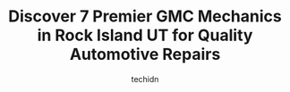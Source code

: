 ---
layout: ampstory
image: https://images.unsplash.com/photo-1637160969382-6562ca0d1435?ixlib=rb-4.0.3&ixid=MnwxMjA3fDB8MHxwaG90by1wYWdlfHx8fGVufDB8fHx8&auto=format&fit=crop&w=640&h=853&q=80
author: techidn
featured: false
description: Discover the 7 best GMC Mechanic in Rock Island UT, USA and ensure your vehicle receives the highest quality of care. These trusted professionals are known for their skill, knowledge, and de
title: Discover 7 Premier GMC Mechanics in Rock Island UT for Quality Automotive Repairs
cover:
   title: Discover 7 Premier GMC Mechanics in Rock Island UT for Quality Automotive Repairs
   subtitle: Rickpate
   background: https://images.unsplash.com/photo-1637160969382-6562ca0d1435?ixlib=rb-4.0.3&ixid=MnwxMjA3fDB8MHxwaG90by1wYWdlfHx8fGVufDB8fHx8&auto=format&fit=crop&w=640&h=853&q=80

pages: 
 - layout: thirds
   top: <h1>#1 Carl Black Chevrolet Buick GMC</h1>
   bottom: "<p>Stephen Decastro was absolutely amazing! Walked in and he literally found the vehicle I was looking for in seconds! Product knowledgeable exceeded expectations, provided </p>"
   background: https://www.knot35.com/toplist/wp-content/uploads/2023/06/best-gmc-mechanic-1-in-rock-island-ut-1685837469.jpeg
   backgroundblur: true
 - layout: thirds
   top: <h1>#2 Riverside Chevrolet Buick GMC of Rome</h1>
   bottom: "<p>100 US-411, Cave Spring, GA 30124, United States</p>"
   background: https://www.knot35.com/toplist/wp-content/uploads/2023/06/best-gmc-mechanic-2-in-rock-island-ut-1685837469.jpeg
   cta:
      link: https://www.knot35.com/toplist/discover-7-premier-gmc-mechanics-in-rock-island-ut-for-quality-automotive-repairs/
      text: Discover 7 Premier GMC Mechanics in Rock Island UT for Quality Automotive Repairs
 - layout: thirds
   top: <h1>#3 Jim Ellis Buick GMC Mall of Georgia</h1>
   bottom: "<p>3600 Buford Dr, Buford, GA 30519, United States</p>"
   background: https://www.knot35.com/toplist/wp-content/uploads/2023/06/best-gmc-mechanic-3-in-rock-island-ut-1685837470.jpeg
   cta:
      link: https://www.knot35.com/toplist/discover-7-premier-gmc-mechanics-in-rock-island-ut-for-quality-automotive-repairs/
      text: Discover 7 Premier GMC Mechanics in Rock Island UT for Quality Automotive Repairs
 - layout: thirds
   top: <h1>#4 Jim Ellis Buick GMC Atlanta</h1>
   bottom: "<p>5862 Peachtree Blvd, Atlanta, GA 30341, United States</p>"
   background: https://images.unsplash.com/photo-1604871000636-074fa5117945?ixlib=rb-4.0.3&ixid=MnwxMjA3fDB8MHxwaG90by1wYWdlfHx8fGVufDB8fHx8&auto=format&fit=crop&w=640&h=853&q=80
   cta:
      link: https://www.knot35.com/toplist/discover-7-premier-gmc-mechanics-in-rock-island-ut-for-quality-automotive-repairs/
      text: Discover 7 Premier GMC Mechanics in Rock Island UT for Quality Automotive Repairs
 - layout: thirds
   top: <h1>#5 Carl Black Buick GMC</h1>
   bottom: "<p>11225 Alpharetta Hwy, Roswell, GA 30076, United States</p>"
   background: https://images.unsplash.com/photo-1549241520-425e3dfc01cb?ixlib=rb-4.0.3&ixid=MnwxMjA3fDB8MHxwaG90by1wYWdlfHx8fGVufDB8fHx8&auto=format&fit=crop&w=640&h=853&q=80
   cta:
      link: https://www.knot35.com/toplist/discover-7-premier-gmc-mechanics-in-rock-island-ut-for-quality-automotive-repairs/
      text: Discover 7 Premier GMC Mechanics in Rock Island UT for Quality Automotive Repairs
 - layout: thirds
   top: <h1>#6 JPs Midland Tire Pros</h1>
   bottom: "<p>4739 S 3500 W, Roy, UT 84067, United States</p>"
   background: https://images.unsplash.com/photo-1527067829737-402993088e6b?ixlib=rb-4.0.3&ixid=MnwxMjA3fDB8MHxwaG90by1wYWdlfHx8fGVufDB8fHx8&auto=format&fit=crop&w=640&h=853&q=80
   cta:
      link: https://www.knot35.com/toplist/discover-7-premier-gmc-mechanics-in-rock-island-ut-for-quality-automotive-repairs/
      text: Discover 7 Premier GMC Mechanics in Rock Island UT for Quality Automotive Repairs
 - layout: thirds
   top: <h1>#7 Capital Buick GMC, LLC</h1>
   bottom: "<p>2150 Cobb Pkwy SE, Smyrna, GA 30080, United States</p>"
   background: https://images.unsplash.com/photo-1613843873231-1447db182f97?ixlib=rb-4.0.3&ixid=MnwxMjA3fDB8MHxwaG90by1wYWdlfHx8fGVufDB8fHx8&auto=format&fit=crop&w=640&h=853&q=80
   cta:
      link: https://www.knot35.com/toplist/discover-7-premier-gmc-mechanics-in-rock-island-ut-for-quality-automotive-repairs/
      text: Discover 7 Premier GMC Mechanics in Rock Island UT for Quality Automotive Repairs
 - layout: thirds
   middle: Continue reading...
   background: https://images.unsplash.com/photo-1567095761054-7a02e69e5c43?ixlib=rb-4.0.3&ixid=MnwxMjA3fDB8MHxwaG90by1wYWdlfHx8fGVufDB8fHx8&auto=format&fit=crop&w=640&h=853&q=80
   cta:
      link: https://www.knot35.com/toplist/discover-7-premier-gmc-mechanics-in-rock-island-ut-for-quality-automotive-repairs/
      text: Discover 7 Premier GMC Mechanics in Rock Island UT for Quality Automotive Repairs
      
---